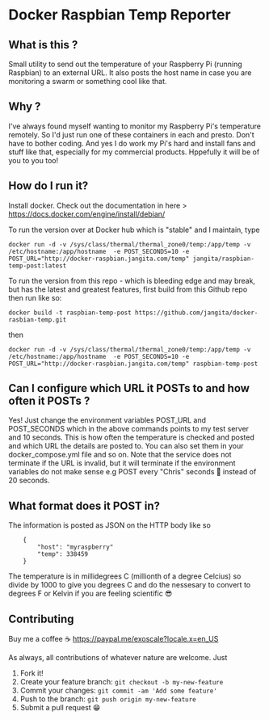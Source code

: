 # Docker Raspbian Temp Reporter

## What is this ?

Small utility to send out the temperature of your Raspberry Pi (running Raspbian) to an external URL. It also posts the host name in case you are monitoring a swarm or something cool like that.

## Why ?

I've always found myself wanting to monitor my Raspberry Pi's temperature remotely. So I'd just run one of these containers in each and presto. Don't have to bother coding. And yes I do work my Pi's hard and install fans and stuff like that, especially for my commercial products. Hppefully it will be of you to you too!

## How do I run it?

Install docker. Check out the documentation in here > https://docs.docker.com/engine/install/debian/

To run the version over at Docker hub which is "stable" and I maintain, type

```
docker run -d -v /sys/class/thermal/thermal_zone0/temp:/app/temp -v /etc/hostname:/app/hostname  -e POST_SECONDS=10 -e POST_URL="http://docker-raspbian.jangita.com/temp" jangita/raspbian-temp-post:latest
```

To run the version from this repo - which is bleeding edge and may break, but has the latest and greatest features, first build from this Github repo then run like so: 
```
docker build -t raspbian-temp-post https://github.com/jangita/docker-rasbian-temp.git
```
then
```
docker run -d -v /sys/class/thermal/thermal_zone0/temp:/app/temp -v /etc/hostname:/app/hostname  -e POST_SECONDS=10 -e POST_URL="http://docker-raspbian.jangita.com/temp" raspbian-temp-post
```

## Can I configure which URL it POSTs to and how often it POSTs ?

Yes! Just change the environment variables POST_URL and POST_SECONDS which in the above commands points to my test server and 10 seconds. This is how often the temperature is checked and posted and which URL the details are posted to. You can also set them in your docker_compose.yml file and so on. Note that the service does not terminate if the URL is invalid, but it will terminate if the environment variables do not make sense e.g POST every "Chris" seconds 🤣 instead of 20 seconds.

## What format does it POST in?

The information is posted as JSON on the HTTP body like so
```
    {
        "host": "myraspberry"
        "temp": 338459
    }
```

The temperature is in millidegrees C (millionth of a degree Celcius)  so divide by 1000 to give you degrees C and do the nessesary to convert to degrees F or Kelvin if you are feeling scientific 😎

## Contributing

Buy me a coffee ☕ https://paypal.me/exoscale?locale.x=en_US

As always, all contributions of whatever nature are welcome. Just

1. Fork it!
2. Create your feature branch: `git checkout -b my-new-feature`
3. Commit your changes: `git commit -am 'Add some feature'`
4. Push to the branch: `git push origin my-new-feature`
5. Submit a pull request 😁
